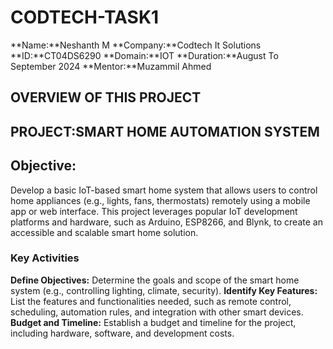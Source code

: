 # CODTECH-TASK1
**Name:**Neshanth M
**Company:**Codtech It Solutions
**ID:**CT04DS6290
**Domain:**IOT
**Duration:**August To September 2024
**Mentor:**Muzammil Ahmed


## OVERVIEW OF THIS PROJECT

## PROJECT:SMART HOME AUTOMATION SYSTEM

## Objective:
Develop a basic IoT-based smart home system that allows users to control home appliances (e.g., lights, fans, thermostats) remotely using a mobile app or web interface. This project leverages popular IoT development platforms and hardware, such as Arduino, ESP8266, and Blynk, to create an accessible and scalable smart home solution.

### Key Activities
**Define Objectives:** Determine the goals and scope of the smart home system (e.g., controlling lighting, climate, security).
**Identify Key Features:** List the features and functionalities needed, such as remote control, scheduling, automation rules, and integration with other smart devices.
**Budget and Timeline:** Establish a budget and timeline for the project, including hardware, software, and development costs.
